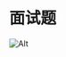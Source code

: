 # 面试题
![Alt](https://repobeats.axiom.co/api/embed/49279450049d2ae4e97add13491a8be14abb538b.svg "Repobeats analytics image")
